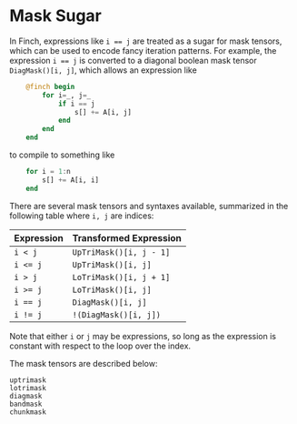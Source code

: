 # Mask Sugar

In Finch, expressions like `i == j` are treated as a sugar for mask tensors, which can
be used to encode fancy iteration patterns. For example, the expression `i == j`
is converted to a diagonal boolean mask tensor `DiagMask()[i, j]`, which allows
an expression like
```julia
    @finch begin
        for i=_, j=_
            if i == j
                s[] += A[i, j]
            end
        end
    end
```
to compile to something like
```julia
    for i = 1:n
        s[] += A[i, i]
    end
```

There are several mask tensors and syntaxes available, summarized in the
following table where `i, j` are indices:

| Expression | Transformed Expression               |
|------------|--------------------------------------|
| `i < j`    | `UpTriMask()[i, j - 1]`               |
| `i <= j`   | `UpTriMask()[i, j]`                   |
| `i > j`    | `LoTriMask()[i, j + 1]`               |
| `i >= j`   | `LoTriMask()[i, j]`                   |
| `i == j`   | `DiagMask()[i, j]`                    |
| `i != j`   | `!(DiagMask()[i, j])`                 |

Note that either `i` or `j` may be expressions, so long as the expression is
constant with respect to the loop over the index.

The mask tensors are described below:

```@docs
uptrimask
lotrimask
diagmask
bandmask
chunkmask
```
